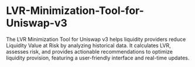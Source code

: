 # LVR-Minimization-Tool-for-Uniswap-v3
The LVR Minimization Tool for Uniswap v3 helps liquidity providers reduce Liquidity Value at Risk by analyzing historical data. It calculates LVR, assesses risk, and provides actionable recommendations to optimize liquidity provision, featuring a user-friendly interface and real-time updates.
